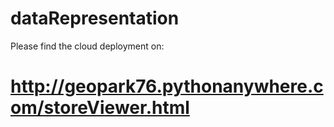 # dataRepresentation

Please find the cloud deployment on:
# http://geopark76.pythonanywhere.com/storeViewer.html

